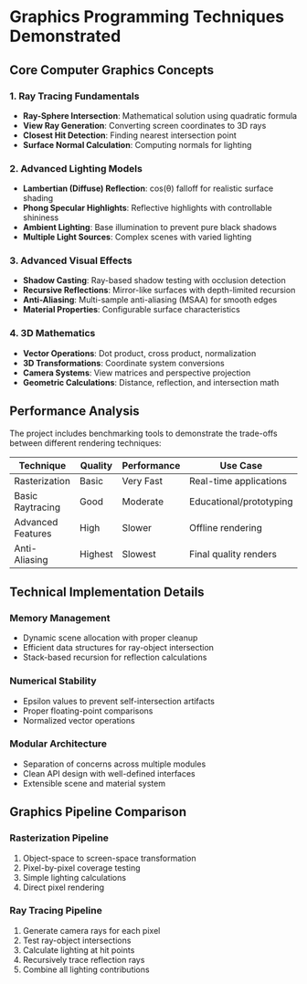 # Graphics Programming Techniques Demonstrated

## Core Computer Graphics Concepts

### 1. **Ray Tracing Fundamentals**

-   **Ray-Sphere Intersection**: Mathematical solution using quadratic formula
-   **View Ray Generation**: Converting screen coordinates to 3D rays
-   **Closest Hit Detection**: Finding nearest intersection point
-   **Surface Normal Calculation**: Computing normals for lighting

### 2. **Advanced Lighting Models**

-   **Lambertian (Diffuse) Reflection**: cos(θ) falloff for realistic surface shading
-   **Phong Specular Highlights**: Reflective highlights with controllable shininess
-   **Ambient Lighting**: Base illumination to prevent pure black shadows
-   **Multiple Light Sources**: Complex scenes with varied lighting

### 3. **Advanced Visual Effects**

-   **Shadow Casting**: Ray-based shadow testing with occlusion detection
-   **Recursive Reflections**: Mirror-like surfaces with depth-limited recursion
-   **Anti-Aliasing**: Multi-sample anti-aliasing (MSAA) for smooth edges
-   **Material Properties**: Configurable surface characteristics

### 4. **3D Mathematics**

-   **Vector Operations**: Dot product, cross product, normalization
-   **3D Transformations**: Coordinate system conversions
-   **Camera Systems**: View matrices and perspective projection
-   **Geometric Calculations**: Distance, reflection, and intersection math

## Performance Analysis

The project includes benchmarking tools to demonstrate the trade-offs between different rendering techniques:

| Technique         | Quality | Performance | Use Case                |
| ----------------- | ------- | ----------- | ----------------------- |
| Rasterization     | Basic   | Very Fast   | Real-time applications  |
| Basic Raytracing  | Good    | Moderate    | Educational/prototyping |
| Advanced Features | High    | Slower      | Offline rendering       |
| Anti-Aliasing     | Highest | Slowest     | Final quality renders   |

## Technical Implementation Details

### Memory Management

-   Dynamic scene allocation with proper cleanup
-   Efficient data structures for ray-object intersection
-   Stack-based recursion for reflection calculations

### Numerical Stability

-   Epsilon values to prevent self-intersection artifacts
-   Proper floating-point comparisons
-   Normalized vector operations

### Modular Architecture

-   Separation of concerns across multiple modules
-   Clean API design with well-defined interfaces
-   Extensible scene and material system

## Graphics Pipeline Comparison

### Rasterization Pipeline

1. Object-space to screen-space transformation
2. Pixel-by-pixel coverage testing
3. Simple lighting calculations
4. Direct pixel rendering

### Ray Tracing Pipeline

1. Generate camera rays for each pixel
2. Test ray-object intersections
3. Calculate lighting at hit points
4. Recursively trace reflection rays
5. Combine all lighting contributions
